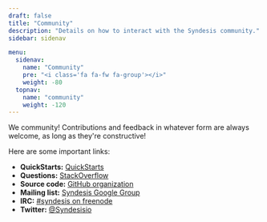 ```yaml
---
draft: false
title: "Community"
description: "Details on how to interact with the Syndesis community."
sidebar: sidenav

menu:
  sidenav:
    name: "Community"
    pre: "<i class='fa fa-fw fa-group'></i>"
    weight: -80
  topnav:
    name: "community"
    weight: -120
---
```


We <i class="fa fa-heart text-danger"></i> community! Contributions and feedback in whatever form are always welcome, as long as they're constructive!

Here are some important links:

* **QuickStarts:** [QuickStarts](https://github.com/syndesisio/syndesis-quickstarts#syndesis-quickstarts)
* **Questions:** [StackOverflow](https://stackoverflow.com/questions/tagged/syndesis)
* **Source code:** [GitHub organization](https://github.com/syndesisio)
* **Mailing list:** [Syndesis Google Group](https://groups.google.com/forum/#!forum/syndesis)
* **IRC:** [#syndesis on freenode](irc://freenode.net/syndesis)
* **Twitter:** [@Syndesisio](https://twitter.com/syndesisio)
